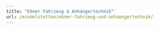 ```yaml
---
title: "Ebner Fahrzeug & Anhängertechnik"
url: /mindelstetten/ebner-fahrzeug-und-anhaengertechnik/
---
```

